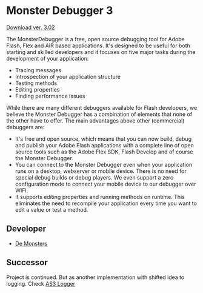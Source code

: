 # Monster Debugger 3

[Download ver. 3.02](http://monsterdebugger.googlecode.com/files/MonsterDebuggerV3_02.air)

The MonsterDebugger is a free, open source debugging tool for Adobe Flash, Flex and AIR based applications. It's designed to be useful for both starting and skilled developers and it focuses on five major tasks during the development of your application:

- Tracing messages
- Introspection of your application structure
- Testing methods
- Editing properties
- Finding performance issues

While there are many different debuggers available for Flash developers, we believe the Monster Debugger has a combination of elements that none of the other have to offer. The main advantages above other (commercial) debuggers are:

- It's free and open source, which means that you can now build, debug and publish your Adobe Flash applications with a complete line of open source tools such as the Adobe Flex SDK, Flash Develop and of course the Monster Debugger.
- You can connect to the Monster Debugger even when your application runs on a desktop, webserver or mobile device. There is no need for special debug builds or debug players. We even support a zero configuration mode to connect your mobile device to our debugger over WIFI.
- It supports editing properties and running methods on runtime. This eliminates the need to recompile your application every time you want to edit a value or test a method.

## Developer

- [De Monsters](https://demonsters.nl/)

## Successor

Project is continued. But as another implementation with shifted idea to logging. Check [AS3 Logger](https://github.com/NicolasSiver/as3-logger)
